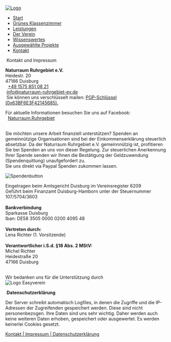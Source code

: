 [![Logo](img/logobildschirmexport.png)](https://www.naturraum-ruhrgebiet-ev.de/index.html)

* [Start](https://www.naturraum-ruhrgebiet-ev.de/index.html)
* [Grünes Klassenzimmer](https://www.naturraum-ruhrgebiet-ev.de/klassenzimmer.html)
* [Leistungen](https://www.naturraum-ruhrgebiet-ev.de/angebote.html)
* [Der Verein](https://www.naturraum-ruhrgebiet-ev.de/verein.html)
* [Wissenswertes](https://www.naturraum-ruhrgebiet-ev.de/wissenswertes.html)
* [Ausgewählte Projekte](https://www.naturraum-ruhrgebiet-ev.de/projekte.html)
* [Kontakt](https://www.naturraum-ruhrgebiet-ev.de/kontakt.html)

 Kontakt und Impressum

**Naturraum Ruhrgebiet e.V.**  
Heidestr. 20  
47166 Duisburg  
  [+49 1575 851 08 21](tel:+4915758510821)  
 [info@naturraum-ruhrgebiet-ev.de](mailto:info@naturraum-ruhrgebiet-ev.de)  
 Sie können uns verschlüsselt mailen: [PGP-Schlüssel (0x63BF6E3F42145685).](https://www.naturraum-ruhrgebiet-ev.de/info@naturraum-ruhrgebiet-ev.de-(0x63BF6E3F42145685)-public.asc)  
  
Für aktuelle Informationen besuchen Sie uns auf Facebook:  
  [Naturraum.Ruhrgebiet](https://www.facebook.com/Naturraum.Ruhrgebiet)  
   

Sie möchten unsere Arbeit finanziell unterstützen? Spenden an gemeinnützige Organisationen sind bei der Einkommenserklärung steuerlich absetzbar. Da der Naturraum Ruhrgebiet e.V. gemeinnnützig ist, profitieren Sie bei Spenden an uns von dieser Regelung. Zur steuerlichen Anerkennung Ihrer Spende senden wir Ihnen die Bestätigung der Geldzuwendung (Spendenquittung) unaufgefordert zu.  
Sie uns direkt via Paypal Spenden zukommen lassen.

  ![Spendenbutton](https://www.paypal.com/de_DE/i/scr/pixel.gif)

Eingetragen beim Amtsgericht Duisburg im Vereinsregister 6209  
Geführt beim Finanzamt Duisburg-Hamborn unter der Steuernummer 107/5704/3603  
   
**Bankverbindung**  
Sparkasse Duisburg  
Iban: DE58 3505 0000 0200 4095 48  
   
**Vertreten durch:**  
Lena Richter (1. Vorsitzende)  
   
**Verantwortlicher i.S.d. §18 Abs. 2 MStV:**  
Michel Richter  
Heidestraße 20  
47166 Duisburg  
   

Wir bedanken uns für die Unterstützung durch  
![Logo Easyverein](img/easyverein.jpg)

 **Datenschutzerklärung**

Der Server schreibt automatisch Logfiles, in denen die Zugriffe und die IP-Adressen der Zugreifenden gespeichert werden. Diese sind nicht personenbezogen. Ihre Daten sind uns sehr wichtig. Daher werden auch keine weiteren Daten erhoben, gespeichert oder ausgewertet. Es werden keinerlei Cookies gesetzt.

[Kontakt | Impressum | Datenschutzerklärung](https://www.naturraum-ruhrgebiet-ev.de/kontakt.html)
